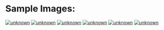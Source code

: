 # Sample Images:
<a href="https://ibb.co/gP29M31"><img src="https://i.ibb.co/qWSjMdG/unknown.png" alt="unknown" border="0"></a>
<a href="https://ibb.co/XWmkfhs"><img src="https://i.ibb.co/QJsj72N/unknown.png" alt="unknown" border="0"></a>
<a href="https://ibb.co/VTLzTM6"><img src="https://i.ibb.co/zZmBZPd/unknown.png" alt="unknown" border="0"></a>
<a href="https://ibb.co/jHYp758"><img src="https://i.ibb.co/XVPwm4W/unknown.png" alt="unknown" border="0"></a>
<a href="https://ibb.co/FHbQmWJ"><img src="https://i.ibb.co/g4M0m7w/unknown.png" alt="unknown" border="0"></a>
<a href="https://ibb.co/MPqXxwp"><img src="https://i.ibb.co/L94GXj6/unknown.png" alt="unknown" border="0"></a>
